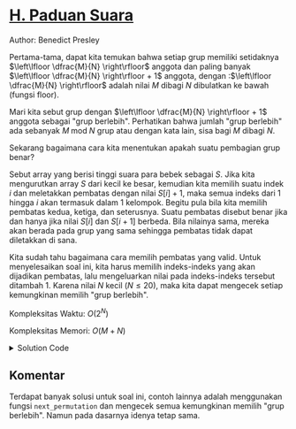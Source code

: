 # [H. Paduan Suara](https://tlx.toki.id/courses/competitive/chapters/04/problems/H)

Author: Benedict Presley

Pertama-tama, dapat kita temukan bahwa setiap grup memiliki setidaknya $\left\lfloor \dfrac{M}{N} \right\rfloor$ anggota dan paling banyak $\left\lfloor \dfrac{M}{N} \right\rfloor + 1$ anggota, dengan :$\left\lfloor \dfrac{M}{N} \right\rfloor$ adalah nilai $M$ dibagi $N$ dibulatkan ke bawah (fungsi floor).

Mari kita sebut grup dengan $\left\lfloor \dfrac{M}{N} \right\rfloor + 1$ anggota sebagai "grup berlebih". Perhatikan bahwa jumlah "grup berlebih" ada sebanyak $M \; \text{mod} \; N$ grup atau dengan kata lain, sisa bagi $M$ dibagi $N$.

Sekarang bagaimana cara kita menentukan apakah suatu pembagian grup benar?

Sebut array yang berisi tinggi suara para bebek sebagai $S$. Jika kita mengurutkan array $S$ dari kecil ke besar, kemudian kita memilih suatu indek $i$ dan meletakkan pembatas dengan nilai $S[i] + 1$, maka semua indeks dari $1$ hingga $i$ akan termasuk dalam 1 kelompok. Begitu pula bila kita memilih pembatas kedua, ketiga, dan seterusnya. Suatu pembatas disebut benar jika dan hanya jika nilai $S[i]$ dan $S[i+1]$ berbeda. Bila nilainya sama, mereka akan berada pada grup yang sama sehingga pembatas tidak dapat diletakkan di sana.

Kita sudah tahu bagaimana cara memilih pembatas yang valid. Untuk menyelesaikan soal ini, kita harus memilih indeks-indeks yang akan dijadikan pembatas, lalu mengeluarkan nilai pada indeks-indeks tersebut ditambah $1$. Karena nilai $N$ kecil ($N \leq 20$), maka kita dapat mengecek setiap kemungkinan memilih "grup berlebih".

Kompleksitas Waktu: $O(2^N)$

Kompleksitas Memori: $O(M + N)$

<details>
  <summary>Solution Code</summary>

    #include<bits/stdc++.h>
    using namespace std;

    int suara[10001], tambah[20];
    int M, N, ukuran, sisa;

    bool rekursi(int posisi, int grup, int lebih){
        if(grup == N - 1){
            if(sisa - lebih <= 1){ //bisa saja grup terakhir yang berlebih
                return true;
            }
            return false;
        }

        if(suara[posisi + ukuran - 1] != suara[posisi + ukuran]){
            if(rekursi(posisi + ukuran, grup + 1, lebih)){
                return true;
            }
        }
        if(lebih < sisa){
            if(suara[posisi + ukuran] != suara[posisi + ukuran + 1]){
                tambah[grup] = 1;
                if(rekursi(posisi + ukuran + 1, grup + 1, lebih + 1)){
                    return true;
                }
                tambah[grup] = 0;
            }
        }
        return false;
    }

    int main(){
        ios::sync_with_stdio(0); cin.tie(0); cout.tie(0);

        cin >> M;

        for(int i = 0; i < M; ++i){
            cin >> suara[i];
        }

        sort(suara, suara + M);

        //Kita memilih nilai suara[M] = 0 untuk memastikan nilai suara[M - 1] dan suara[M] tidak akan pernah sama.
        suara[M] = 0; //Bagian ini sebenarnya tidak diperlukan karena secara `default` nilai suara[M] adalah 0.

        cin >> N;

        ukuran = M / N;
        sisa = M % N;

        rekursi(0, 0, 0);

        int pos = 0;
        for(int i = 0; i < N - 1; ++i){
            pos += ukuran;
            if(tambah[i]){
                pos++;
            }
            cout << suara[pos - 1] + 1 << " ";
        }

        return 0;
    }

</details>

## Komentar

Terdapat banyak solusi untuk soal ini, contoh lainnya adalah menggunakan fungsi `next_permutation` dan mengecek semua kemungkinan memilih "grup berlebih". Namun pada dasarnya idenya tetap sama.